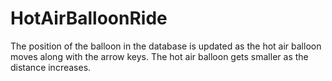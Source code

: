 # HotAirBalloonRide
The position of the balloon in the database is updated as the hot air balloon moves along with the arrow keys. The hot air balloon gets smaller as the distance increases.